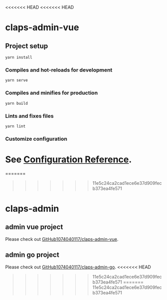 <<<<<<< HEAD
<<<<<<< HEAD
# claps-admin-vue

## Project setup
```
yarn install
```

### Compiles and hot-reloads for development
```
yarn serve
```

### Compiles and minifies for production
```
yarn build
```

### Lints and fixes files
```
yarn lint
```

### Customize configuration
See [Configuration Reference](https://cli.vuejs.org/config/).
=======
=======
>>>>>>> 11e5c24ca2cad1ece6e37d909fecb373ea4fe571
# claps-admin

## admin vue project
Please check out [GitHub1074040117/claps-admin-vue](https://github.com/GitHub1074040117/claps-admin-vue).

## admin go project
Please check out [GitHub1074040117/claps-admin-go](https://github.com/GitHub1074040117/claps-admin-go).
<<<<<<< HEAD
>>>>>>> 11e5c24ca2cad1ece6e37d909fecb373ea4fe571
=======
>>>>>>> 11e5c24ca2cad1ece6e37d909fecb373ea4fe571
